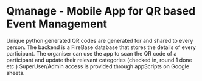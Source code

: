 # Qmanage - Mobile App for QR based Event Management
 		
Unique python generated QR codes are generated for and shared to every person. The backend is a FireBase database that stores the details of every participant.
The organiser can use the app to scan the QR code of a participant and update their relevant categories (checked in, round 1 done etc.) 
SuperUser/Admin access is provided through appScripts on Google sheets.
